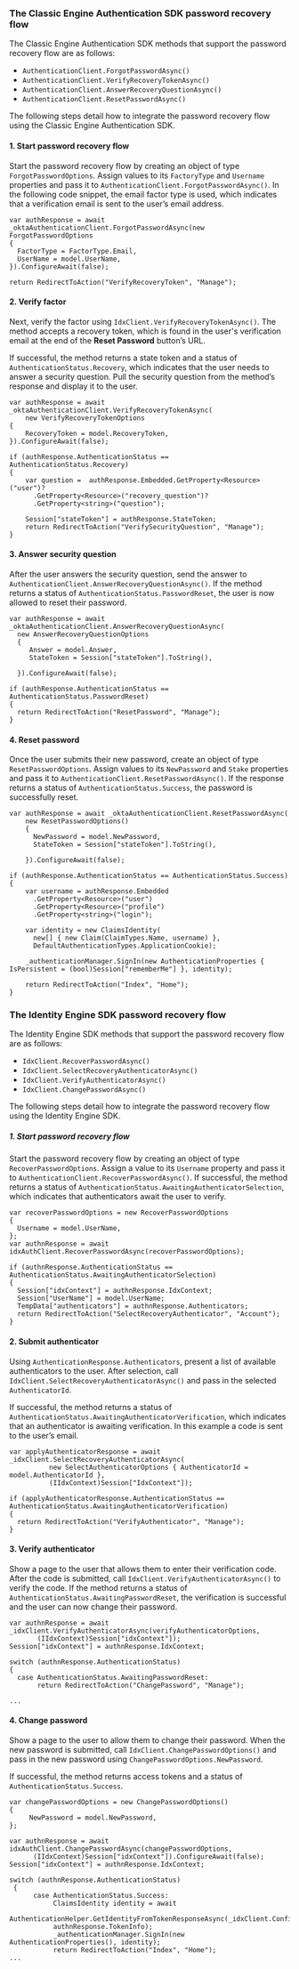 ### The Classic Engine Authentication SDK password recovery flow

The Classic Engine Authentication SDK methods that support the password recovery flow are as follows:

* `AuthenticationClient.ForgotPasswordAsync()`
* `AuthenticationClient.VerifyRecoveryTokenAsync()`
* `AuthenticationClient.AnswerRecoveryQuestionAsync()`
* `AuthenticationClient.ResetPasswordAsync()`

The following steps detail how to integrate the password recovery flow using the Classic Engine Authentication SDK.

#### 1. Start password recovery flow

Start the password recovery flow by creating an object of type `ForgotPasswordOptions`. Assign values to its `FactoryType` and `Username` properties and pass it to `AuthenticationClient.ForgotPasswordAsync()`. In the following code snippet, the email factor type is used, which indicates that a verification email is sent to the user’s email address.

```dotnet
var authResponse = await _oktaAuthenticationClient.ForgotPasswordAsync(new ForgotPasswordOptions
{
  FactorType = FactorType.Email,
  UserName = model.UserName,
}).ConfigureAwait(false);

return RedirectToAction("VerifyRecoveryToken", "Manage");

```

#### 2. Verify factor

Next, verify the factor using `IdxClient.VerifyRecoveryTokenAsync()`. The method accepts a recovery token, which is found in the user's verification email at the end of the **Reset Password** button’s URL.

If successful, the method returns a state token and a status of `AuthenticationStatus.Recovery`, which indicates that the user needs to answer a security question. Pull the security question from the method’s response and display it to the user.

```dotnet
var authResponse = await _oktaAuthenticationClient.VerifyRecoveryTokenAsync(
    new VerifyRecoveryTokenOptions
{
    RecoveryToken = model.RecoveryToken,
}).ConfigureAwait(false);

if (authResponse.AuthenticationStatus == AuthenticationStatus.Recovery)
{
    var question =  authResponse.Embedded.GetProperty<Resource>("user")?
      .GetProperty<Resource>("recovery_question")?
      .GetProperty<string>("question");

    Session["stateToken"] = authResponse.StateToken;
    return RedirectToAction("VerifySecurityQuestion", "Manage");
}
```

#### 3. Answer security question

After the user answers the security question, send the answer to `AuthenticationClient.AnswerRecoveryQuestionAsync()`. If the method returns a status of `AuthenticationStatus.PasswordReset`, the user is now allowed to reset their password.

```dotnet
var authResponse = await _oktaAuthenticationClient.AnswerRecoveryQuestionAsync(
  new AnswerRecoveryQuestionOptions
  {
     Answer = model.Answer,
     StateToken = Session["stateToken"].ToString(),

  }).ConfigureAwait(false);

if (authResponse.AuthenticationStatus == AuthenticationStatus.PasswordReset)
{
  return RedirectToAction("ResetPassword", "Manage");
}
```

#### 4. Reset password

Once the user submits their new password, create an object of type `ResetPasswordOptions`. Assign values to its `NewPassword` and `Stake` properties and pass it to `AuthenticationClient.ResetPasswordAsync()`. If the response returns a status of `AuthenticationStatus.Success`, the password is successfully reset.

```dotnet
var authResponse = await _oktaAuthenticationClient.ResetPasswordAsync(
    new ResetPasswordOptions()
    {
      NewPassword = model.NewPassword,
      StateToken = Session["stateToken"].ToString(),

    }).ConfigureAwait(false);

if (authResponse.AuthenticationStatus == AuthenticationStatus.Success)
{
    var username = authResponse.Embedded
      .GetProperty<Resource>("user")
      .GetProperty<Resource>("profile")
      .GetProperty<string>("login");

    var identity = new ClaimsIdentity(
      new[] { new Claim(ClaimTypes.Name, username) },
      DefaultAuthenticationTypes.ApplicationCookie);

    _authenticationManager.SignIn(new AuthenticationProperties { IsPersistent = (bool)Session["rememberMe"] }, identity);

    return RedirectToAction("Index", "Home");
}
```

### The Identity Engine SDK password recovery flow

The Identity Engine SDK methods that support the password recovery flow are as follows:

* `IdxClient.RecoverPasswordAsync()`
* `IdxClient.SelectRecoveryAuthenticatorAsync()`
* `IdxClient.VerifyAuthenticatorAsync()`
* `IdxClient.ChangePasswordAsync()`

The following steps detail how to integrate the password recovery flow using the Identity Engine SDK.

##### 1. Start password recovery flow

Start the password recovery flow by creating an object of type `RecoverPasswordOptions`. Assign a value to its `Username` property and pass it to `AuthenticationClient.RecoverPasswordAsync()`. If successful, the method returns a status of `AuthenticationStatus.AwaitingAuthenticatorSelection`, which indicates that authenticators await the user to verify.

```dotnet
var recoverPasswordOptions = new RecoverPasswordOptions
{
  Username = model.UserName,
};
var authnResponse = await idxAuthClient.RecoverPasswordAsync(recoverPasswordOptions);

if (authnResponse.AuthenticationStatus == AuthenticationStatus.AwaitingAuthenticatorSelection)
{
  Session["idxContext"] = authnResponse.IdxContext;
  Session["UserName"] = model.UserName;
  TempData["authenticators"] = authnResponse.Authenticators;
  return RedirectToAction("SelectRecoveryAuthenticator", "Account");
}
```

#### 2. Submit authenticator

Using `AuthenticationResponse.Authenticators`, present a list of available authenticators to the user. After selection, call `IdxClient.SelectRecoveryAuthenticatorAsync()` and pass in the selected `AuthenticatorId`.

If successful, the method returns a status of `AuthenticationStatus.AwaitingAuthenticatorVerification`, which indicates that an authenticator is awaiting verification. In this example a code is sent to the user’s email.

```dotnet
var applyAuthenticatorResponse = await _idxClient.SelectRecoveryAuthenticatorAsync(
          new SelectAuthenticatorOptions { AuthenticatorId = model.AuthenticatorId },
          (IIdxContext)Session["IdxContext"]);

if (applyAuthenticatorResponse.AuthenticationStatus == AuthenticationStatus.AwaitingAuthenticatorVerification)
{
  return RedirectToAction("VerifyAuthenticator", "Manage");
}
```

#### 3. Verify authenticator

Show a page to the user that allows them to enter their verification code. After the code is submitted, call `IdxClient.VerifyAuthenticatorAsync()` to verify the code. If the method returns a status of `AuthenticationStatus.AwaitingPasswordReset`, the verification is successful and the user can now change their password.

```dotnet
var authnResponse = await _idxClient.VerifyAuthenticatorAsync(verifyAuthenticatorOptions,
       (IIdxContext)Session["idxContext"]);
Session["idxContext"] = authnResponse.IdxContext;

switch (authnResponse.AuthenticationStatus)
{
  case AuthenticationStatus.AwaitingPasswordReset:
       return RedirectToAction("ChangePassword", "Manage");

...
```

#### 4. Change password

Show a page to the user to allow them to change their password. When the new password is submitted, call `IdxClient.ChangePasswordOptions()` and pass in the new password using `ChangePasswordOptions.NewPassword`.

If successful, the method returns access tokens and a status of `AuthenticationStatus.Success`.

```dotnet
var changePasswordOptions = new ChangePasswordOptions()
{
     NewPassword = model.NewPassword,
};

var authnResponse = await idxAuthClient.ChangePasswordAsync(changePasswordOptions,
      (IIdxContext)Session["idxContext"]).ConfigureAwait(false);
Session["idxContext"] = authnResponse.IdxContext;

switch (authnResponse.AuthenticationStatus)
 {
      case AuthenticationStatus.Success:
           ClaimsIdentity identity = await
           AuthenticationHelper.GetIdentityFromTokenResponseAsync(_idxClient.Configuration,
           authnResponse.TokenInfo);
           _authenticationManager.SignIn(new AuthenticationProperties(), identity);
           return RedirectToAction("Index", "Home");
...
```
